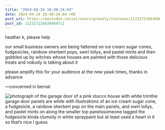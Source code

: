 ```yaml
---
title: "2024-04-24 16:48:24.64"
date: 2024-04-24 16:48:24.64 +00
post_uri: https://mastodon.social/users/gravely/statuses/112327216636969711
post_id: 112327216636969711
---
```

heather k, please help

our small business owners are being fattened on ice cream sugar cones, fudgesicles, rainbow sherbert pops, swirl lollys, and pastel mints and then gobbled up by witches whose houses are painted with those delicious treats and nobody is talking about it

please amplify this for your audience at the new yawk times, thanks in advance

—concerned in bernal


![photograph of the garage door of a pink stucco house with white trimthe garage door panels are white with illustrations of an ice cream sugar cone, a fudgesicle, a rainbow sherbert pop on the main panels, and swirl lollys, and pastel mints on along the smaller top panelssomeone tagged the fudgesicle kinda clumsily in white spraypaint but at least used a heart in it so that’s nice I guess](/images/112327216258551713.jpeg)

